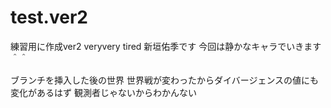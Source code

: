 test.ver2
=========

練習用に作成ver2
veryvery
tired
新垣佑季です
今回は静かなキャラでいきます＾＾

ブランチを挿入した後の世界
世界戦が変わったからダイバージェンスの値にも変化があるはず
観測者じゃないからわかんない

